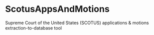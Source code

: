 ScotusAppsAndMotions
====================

Supreme Court of the United States (SCOTUS) applications &amp; motions extraction-to-database tool

